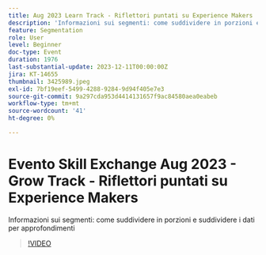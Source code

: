 ```yaml
---
title: Aug 2023 Learn Track - Riflettori puntati su Experience Makers
description: 'Informazioni sui segmenti: come suddividere in porzioni e suddividere i dati per approfondimenti'
feature: Segmentation
role: User
level: Beginner
doc-type: Event
duration: 1976
last-substantial-update: 2023-12-11T00:00:00Z
jira: KT-14655
thumbnail: 3425989.jpeg
exl-id: 7bf19eef-5499-4288-9284-9d94f405e7e3
source-git-commit: 9a297cda953d4414131657f9ac84580aea0eabeb
workflow-type: tm+mt
source-wordcount: '41'
ht-degree: 0%

---
```


# Evento Skill Exchange Aug 2023 - Grow Track - Riflettori puntati su Experience Makers

Informazioni sui segmenti: come suddividere in porzioni e suddividere i dati per approfondimenti

>[!VIDEO](https://video.tv.adobe.com/v/3456615/?learn=on&captions=ita)
